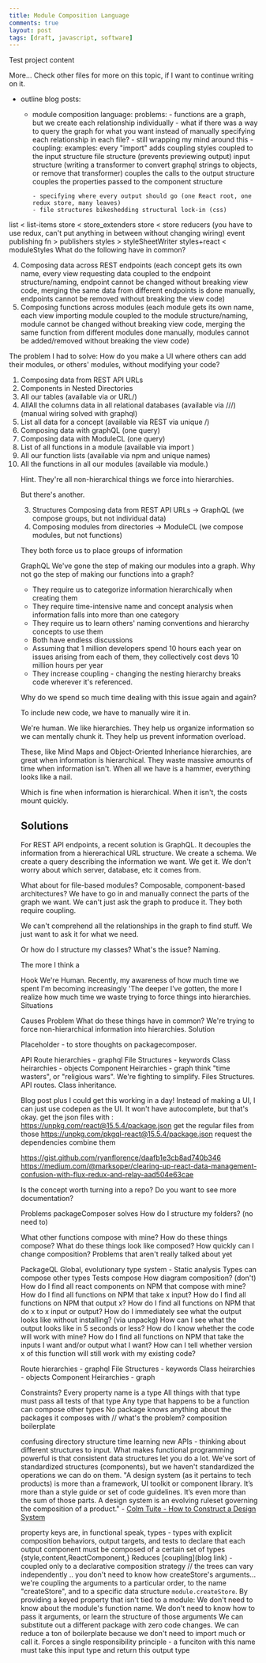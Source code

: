 ```yaml
---
title: Module Composition Language
comments: true
layout: post
tags: [draft, javascript, software]
---
```


Test project content

More...
Check other files for more on this topic, if I want to continue writing on it.
- outline blog posts:
  - module composition language:
      problems:
        - functions are a graph, but we create each relationship individually
        - what if there was a way to query the graph for what you want instead of manually specifying each relationship in each file?
        - still wrapping my mind around this
        - coupling:
          examples: every "import" adds coupling
          styles coupled to the input structure
          file structure (prevents previewing output)
          input structure (writing a transformer to convert graphql strings to objects, or remove that transformer)
          couples the calls to the output structure
          couples the properties passed to the component structure

        - specifying where every output should go (one React root, one redux store, many leaves)
        - file structures bikeshedding structural lock-in (css)

list < list-items
store < store_extenders
store < store reducers (you have to use redux, can't put anything in between without changing wiring)
event publishing fn > publishers
styles > styleSheetWriter
styles+react < moduleStyles
What do the following have in common?

4. Composing data across REST endpoints (each concept gets its own name, every view requesting data coupled to the endpoint structure/naming, endpoint cannot be changed without breaking view code, merging the same data from different endpoints is done manually, endpoints cannot be removed without breaking the view code)
4. Composing functions across modules (each module gets its own name, each view importing module coupled to the module structure/naming, module cannot be changed without breaking view code, merging the same function from different modules done manually, modules cannot be added/removed without breaking the view code)

The problem I had to solve: How do you make a UI where others can add their modules, or others' modules, without modifying your code?
  1. Composing data from REST API URLs
  1. Components in Nested Directories
  2. All our tables (available via <table> or URL/<name>)
  2. AllAll the columns data in all relational databases (available via <name>/<id>/<related>/<id>) (manual wiring solved with graphql)
  3. List all data for a concept (available via REST via unique <name>/<identifier>)
  5. Composing data with graphQL (one query)
  5. Composing data with ModuleCL (one query)
  3. List of all functions in a module (available via import <module>)
  3. All our function lists (available via npm and unique names)
  3. All the functions in all our modules (available via module.<name>)

Hint. They're all non-hierarchical things we force into hierarchies.

But there's another.
  
  3.  Structures Composing data from REST API URLs -> GraphQL (we compose groups, but not individual data)
  1. Composing modules from directories -> ModuleCL (we compose modules, but not functions)

They both force us to place groups of information


GraphQL
We've gone the step of making our modules into a graph.  Why not go the step of making our functions into a graph?

  - They require us to categorize information hierarchically when creating them
  - They require time-intensive name and concept analysis when information falls into more than one category
  - They require us to learn others' naming conventions and hierarchy concepts to use them
  - Both have endless discussions
  - Assuming that 1 million developers spend 10 hours each year on issues arising from each of them, they collectively cost devs 10 million hours per year
  - They increase coupling - changing the nesting hierarchy breaks code wherever it's referenced.

Why do we spend so much time dealing with this issue again and again?

To include new code, we have to manually wire it in.

We're human. We like hierarchies.  They help us organize information so we can mentally chunk it.  They help us prevent information overload.

These, like Mind Maps and Object-Oriented Inheriance hierarchies, are great when information is hierarchical.  They waste massive amounts of time when information isn't.  When all we have is a hammer, everything looks like a nail.

Which is fine when information is hierarchical.  When it isn't, the costs mount quickly.

## Solutions
For REST API endpoints, a recent solution is GraphQL.
It decouples the information from a hiererachical URL structure.
We create a schema.  We create a query describing the information we want.  We get it.  We don't worry about which server, database, etc it comes from.

What about for file-based modules?  Composable, component-based architectures?
We have to go in and manually connect the parts of the graph we want.  We can't just ask the graph to produce it.
They both require coupling.

We can't comprehend all the relationships in the graph to find stuff.  We just want to ask it for what we need.

Or how do I structure my classes?
What's the issue?
Naming.

The more I think a

Hook We're Human.  Recently, my awareness of how much time we spent I'm becoming increasingly 'The deeper I've gotten, the more I realize how much time we waste trying to force things into hierarchies.
Situations

Causes
Problem
What do these things have in common?  We're trying to force non-hierarchical information into hierarchies.
Solution

Placeholder - to store thoughts on packagecomposer.

API Route hierarchies - graphql
File Structures - keywords
Class heirarchies - objects
Component Heirarchies - graph
think "time wasters", or "religious wars".  We're fighting to simplify.  Files Structures.  API routes.  Class inheritance.

Blog post plus
I could get this working in a day!
Instead of making a UI, I can just use codepen as the UI.  It won't have autocomplete, but that's okay.
get the json files with :
https://unpkg.com/react@15.5.4/package.json
get the regular files from those
https://unpkg.com/pkgql-react@15.5.4/package.json
request the dependencies
combine them

https://gist.github.com/ryanflorence/daafb1e3cb8ad740b346
https://medium.com/@marksoper/clearing-up-react-data-management-confusion-with-flux-redux-and-relay-aad504e63cae

Is the concept worth turning into a repo?
Do you want to see more documentation?

Problems packageComposer solves
How do I structure my folders? (no need to)

What other functions compose with mine?
How do these things compose?
What do these things look like composed?
How quickly can I change composition?
Problems that aren't really talked about yet

PackageQL
Global, evolutionary type system -
Static analysis
Types can compose other types
Tests compose
How diagram composition? (don't)
How do I find all react components on NPM that compose with mine?
How do I find all functions on NPM that take x input?
How do I find all functions on NPM that output x?
How do I find all functions on NPM that do x to x input or output?
How do I immediately see what the output looks like without installing?  (via unpackg)
How can I see what the output looks like in 5 seconds or less?
How do I know whether the code will work with mine?
How do I find all functions on NPM that take the inputs I want and/or output what I want?
How can I tell whether version x of this function will still work with my existing code?

Route hierarchies - graphql
File Structures - keywords
Class heirarchies - objects
Component Heirarchies - graph

Constraints?
Every property name is a type
All things with that type must pass all tests of that type
Any type that happens to be a function can compose other types
No package knows anything about the packages it composes with
// what's the problem?
composition boilerplate

confusing directory structure
time learning new APIs - thinking about different structures to input.
What makes functional programming powerful is that consistent data structures let you do a lot.
We've sort of standardized structures (components), but we haven't standardized the operations we can do on them.
"A design system (as it pertains to tech products) is more than a framework, UI toolkit or component library. It’s more than a style guide or set of code guidelines. It’s even more than the sum of those parts. A design system is an evolving ruleset governing the composition of a product." - [Colm Tuite - How to Construct a Design System](https://medium.com/@colmtuite/how-to-construct-a-design-system-864adbf2a117)

property keys are, in functional speak, types - types with explicit composition behaviors, output targets, and tests
to declare that each output component must be composed of a certain set of types
{style,content,ReactComponent,}
Reduces [coupling](blog link) - coupled only to a declarative composition strategy
// the trees can vary independently .. you don't need to know how createStore's arguments... we're coupling the arguments to a particular order, to the name "createStore", and to a specific data structure `module.createStore`.
By providing a keyed property that isn't tied to a module:
We don't need to know about the module's function name.
We don't need to know how to pass it arguments, or learn the structure of those arguments
We can substitute out a different package with zero code changes.
We can reduce a ton of boilerplate because we don't need to import much or call it.
Forces a single responsibility principle - a funciton with this name must take this input type and return this output type
